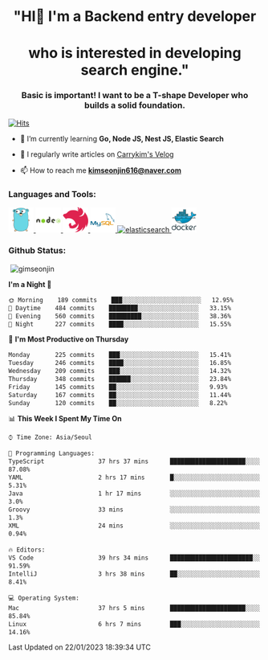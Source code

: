 <h1 align="center">"HI👋 I'm a Backend entry developer </h1>
<h1 align="center"> who is interested in developing search engine."</h1>
<h3 align="center">Basic is important! I want to be a T-shape Developer who builds a solid foundation.</h3>

[![Hits](https://hits.seeyoufarm.com/api/count/incr/badge.svg?url=https%3A%2F%2Fgithub.com%2Fgimseonjin&count_bg=%2318BFE5&title_bg=%23555555&icon=ko-fi.svg&icon_color=%23E7E7E7&title=hits&edge_flat=false)](https://hits.seeyoufarm.com)

- 🌱 I’m currently learning **Go, Node JS, Nest JS, Elastic Search**

- 📝 I regularly write articles on [Carrykim's Velog](https://velog.io/@carrykim)

- 📫 How to reach me **kimseonjin616@naver.com**


<h3 align="left">Languages and Tools:</h3>
<p align="left"> 
<a href="https://golang.org" target="_blank" rel="noreferrer"> <img src="https://raw.githubusercontent.com/devicons/devicon/master/icons/go/go-original.svg" alt="go" width="10%" height="10%"/> </a>
<a href="https://nodejs.org" target="_blank" rel="noreferrer"> <img src="https://raw.githubusercontent.com/devicons/devicon/master/icons/nodejs/nodejs-original-wordmark.svg" alt="nodejs" width="10%" height="10%"/> </a> <a></a>
<a href="https://nestjs.com/" target="_blank" rel="noreferrer"> <img src="https://raw.githubusercontent.com/devicons/devicon/master/icons/nestjs/nestjs-plain.svg" alt="nestjs" width="10%" height="10%"/> </a> 
<a href="https://www.mysql.com/" target="_blank" rel="noreferrer"> <img src="https://raw.githubusercontent.com/devicons/devicon/master/icons/mysql/mysql-original-wordmark.svg" alt="mysql" width="10%" height="10%"/>  </a>
 <a href="https://www.elastic.co" target="_blank" rel="noreferrer"> <img src="https://www.vectorlogo.zone/logos/elastic/elastic-icon.svg" alt="elasticsearch" width="10%" height="10%"/> </a> 
 <a href="https://www.docker.com/" target="_blank" rel="noreferrer"> <img src="https://raw.githubusercontent.com/devicons/devicon/master/icons/docker/docker-original-wordmark.svg" alt="docker" width="10%" height="10%"/> </a>
</p>


<h3 align="left">Github Status:</h3>
<p align="left">
 <p>&nbsp;<img align="center" src="https://github-readme-stats.vercel.app/api?username=gimseonjin&show_icons=true&locale=en" alt="gimseonjin" /></p>
</p>


<!--START_SECTION:waka-->
**I'm a Night 🦉** 

```text
🌞 Morning    189 commits    ███░░░░░░░░░░░░░░░░░░░░░░   12.95% 
🌆 Daytime    484 commits    ████████░░░░░░░░░░░░░░░░░   33.15% 
🌃 Evening    560 commits    █████████░░░░░░░░░░░░░░░░   38.36% 
🌙 Night      227 commits    ████░░░░░░░░░░░░░░░░░░░░░   15.55%

```
📅 **I'm Most Productive on Thursday** 

```text
Monday       225 commits    ███░░░░░░░░░░░░░░░░░░░░░░   15.41% 
Tuesday      246 commits    ████░░░░░░░░░░░░░░░░░░░░░   16.85% 
Wednesday    209 commits    ███░░░░░░░░░░░░░░░░░░░░░░   14.32% 
Thursday     348 commits    ██████░░░░░░░░░░░░░░░░░░░   23.84% 
Friday       145 commits    ██░░░░░░░░░░░░░░░░░░░░░░░   9.93% 
Saturday     167 commits    ██░░░░░░░░░░░░░░░░░░░░░░░   11.44% 
Sunday       120 commits    ██░░░░░░░░░░░░░░░░░░░░░░░   8.22%

```


📊 **This Week I Spent My Time On** 

```text
⌚︎ Time Zone: Asia/Seoul

💬 Programming Languages: 
TypeScript               37 hrs 37 mins      █████████████████████░░░░   87.08% 
YAML                     2 hrs 17 mins       █░░░░░░░░░░░░░░░░░░░░░░░░   5.31% 
Java                     1 hr 17 mins        ░░░░░░░░░░░░░░░░░░░░░░░░░   3.0% 
Groovy                   33 mins             ░░░░░░░░░░░░░░░░░░░░░░░░░   1.3% 
XML                      24 mins             ░░░░░░░░░░░░░░░░░░░░░░░░░   0.94%

🔥 Editors: 
VS Code                  39 hrs 34 mins      ███████████████████████░░   91.59% 
IntelliJ                 3 hrs 38 mins       ██░░░░░░░░░░░░░░░░░░░░░░░   8.41%

💻 Operating System: 
Mac                      37 hrs 5 mins       █████████████████████░░░░   85.84% 
Linux                    6 hrs 7 mins        ███░░░░░░░░░░░░░░░░░░░░░░   14.16%

```


 Last Updated on 22/01/2023 18:39:34 UTC
<!--END_SECTION:waka-->
